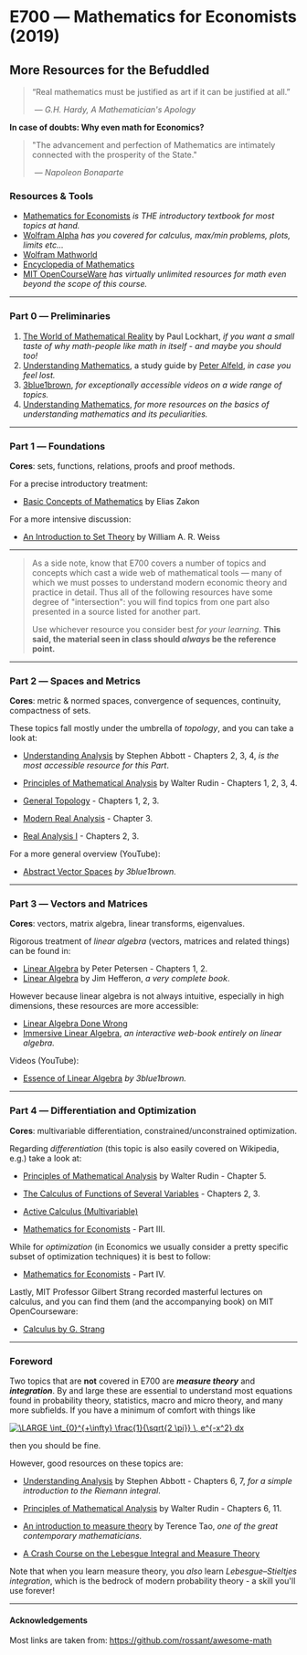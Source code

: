 # E700 ― Mathematics for Economists (2019)

## More Resources for the Befuddled

> “Real mathematics must be justified as art if it can be justified at all.” 
>
> ​	― *G.H. Hardy, A Mathematician's Apology*

**In case of doubts: Why even math for Economics?**

> "The advancement and perfection of Mathematics are intimately connected with the prosperity of the State."
>
> ​	― *Napoleon Bonaparte*

### Resources & Tools

* [Mathematics for Economists](https://primo.bib.uni-mannheim.de/permalink/f/19ojnqi/MAN_ALMA21119931390002561) *is THE introductory textbook for most topics at hand.*
* [Wolfram Alpha](http://www.wolframalpha.com/) *has you covered for calculus, max/min problems, plots, limits etc...*
* [Wolfram Mathworld](http://mathworld.wolfram.com/) 
* [Encyclopedia of Mathematics](https://www.encyclopediaofmath.org)
* [MIT OpenCourseWare](http://ocw.mit.edu/courses/mathematics/) *has virtually unlimited resources for math even beyond the scope of this course.*

---

### Part 0 ― Preliminaries

1. [The World of Mathematical Reality](https://www.youtube.com/watch?v=V1gT2f3Fe44) by Paul Lockhart, *if you want a small taste of why math-people like math in itself - and maybe you should too!*
2. [Understanding Mathematics](http://www.math.utah.edu/~pa/math.html), a study guide by [Peter Alfeld](http://www.math.utah.edu/~pa/), *in case you feel lost.*
3. [3blue1brown](https://www.youtube.com/channel/UCYO_jab_esuFRV4b17AJtAw/playlists), *for exceptionally accessible videos on a wide range of topics.*
4. [Understanding Mathematics](https://github.com/nelson-brochado/understanding-math), *for more resources on the basics of understanding mathematics and its peculiarities.*

---

### Part 1 ― Foundations

**Cores**: sets, functions, relations, proofs and proof methods.

For a precise introductory treatment:

- [Basic Concepts of Mathematics](http://www.trillia.com/zakon1.html) by Elias Zakon

For a more intensive discussion:

- [An Introduction to Set Theory](http://www.math.toronto.edu/weiss/set_theory.pdf) by William A. R. Weiss

---

> As a side note, know that E700 covers a number of topics and concepts which cast a wide web of mathematical tools ― many of which we must posses to understand modern economic theory and practice in detail. Thus all of the following resources have some degree of "intersection": you will find topics from one part also presented in a source listed for another part. 
>
> Use whichever resource you consider best *for your learning*. **This said, the material seen in class should *always* be the reference point.**

---

### Part 2 ― Spaces and Metrics

**Cores**: metric & normed spaces, convergence of sequences, continuity, compactness of sets.

These topics fall mostly under the umbrella of *topology*, and you can take a look at:

- [Understanding Analysis](http://cms.dm.uba.ar/academico/materias/verano2012/taller_de_calculo_avanzado/Libros/Abbott%20-%20Understanding%20Analysis.pdf) by Stephen Abbott - Chapters 2, 3, 4, *is the most accessible resource for this Part*.

- [Principles of Mathematical Analysis](https://notendur.hi.is/vae11/%C3%9Eekking/principles_of_mathematical_analysis_walter_rudin.pdf) by Walter Rudin - Chapters 1, 2, 3, 4.

- [General Topology](https://webusers.imj-prg.fr/~pierre.schapira/lectnotes/Topo.pdf) - Chapters 1, 2, 3.
- [Modern Real Analysis](http://www.math.purdue.edu/~torres/pubs/Modern-real-analysis.pdf) - Chapter 3.
- [Real Analysis I](https://www.jirka.org/ra/realanal.pdf) - Chapters 2, 3.

For a more general overview (YouTube):

- [Abstract Vector Spaces](https://youtu.be/TgKwz5Ikpc8) *by 3blue1brown.*

---

### Part 3  ― Vectors and Matrices

**Cores**: vectors, matrix algebra, linear transforms, eigenvalues.

Rigorous treatment of *linear algebra* (vectors, matrices and related things) can be found in:

- [Linear Algebra](https://web.calpoly.edu/~jborzell/Courses/Year%2010-11/Fall%202010/Petersen-Linear_Algebra-Math_306.pdf) by Peter Petersen - Chapters 1, 2.
- [Linear Algebra](http://joshua.smcvt.edu/linearalgebra/#current_version) by Jim Hefferon, *a very complete book*.

However because linear algebra is not always intuitive, especially in high dimensions, these resources are more accessible:

- [Linear Algebra Done Wrong](https://www.math.brown.edu/~treil/papers/LADW/LADW_2017-09-04.pdf)
- [Immersive Linear Algebra](http://immersivemath.com/ila/index.html), *an interactive web-book entirely on linear algebra.*

Videos (YouTube):

- [Essence of Linear Algebra](https://www.youtube.com/watch?v=fNk_zzaMoSs&list=PLZHQObOWTQDPD3MizzM2xVFitgF8hE_ab) *by 3blue1brown.*

---

 ### Part 4 ― Differentiation and Optimization

**Cores**: multivariable differentiation, constrained/unconstrained optimization.

Regarding *differentiation* (this topic is also easily covered on Wikipedia, e.g.) take a look at:

- [Principles of Mathematical Analysis](https://notendur.hi.is/vae11/%C3%9Eekking/principles_of_mathematical_analysis_walter_rudin.pdf) by Walter Rudin - Chapter 5.

- [The Calculus of Functions of Several Variables](http://www.synechism.org/wp/the-calculus-of-functions-of-several-variables/) - Chapters 2, 3.
- [Active Calculus (Multivariable)](https://activecalculus.org/ACM.html) 
- [Mathematics for Economists](https://primo.bib.uni-mannheim.de/permalink/f/19ojnqi/MAN_ALMA21119931390002561) - Part III.

While for *optimization* (in Economics we usually consider a pretty specific subset of optimization techniques) it is best to follow:

- [Mathematics for Economists](https://primo.bib.uni-mannheim.de/permalink/f/19ojnqi/MAN_ALMA21119931390002561) - Part IV.

Lastly, MIT Professor Gilbert Strang recorded masterful lectures on calculus, and you can find them (and the accompanying book) on MIT OpenCourseware:

-  [Calculus by G. Strang](https://ocw.mit.edu/resources/res-18-001-calculus-online-textbook-spring-2005/textbook/) 

---

### Foreword

Two topics that are **not** covered in E700 are ***measure theory*** and ***integration***. By and large these are essential to understand most equations found in probability theory, statistics, macro and micro theory, and many more subfields. If you have a minimum of comfort with things like

<a href="https://www.codecogs.com/eqnedit.php?latex=\dpi{100}&space;\LARGE&space;\int_{0}^{&plus;\infty}&space;\frac{1}{\sqrt{2&space;\pi}}&space;\,&space;e^{-x^2}&space;dx" target="_blank"><img src="https://latex.codecogs.com/png.latex?\dpi{80}&space;\LARGE&space;\int_{0}^{&plus;\infty}&space;\frac{1}{\sqrt{2&space;\pi}}&space;\,&space;e^{-x^2}&space;dx" title="\LARGE \int_{0}^{+\infty} \frac{1}{\sqrt{2 \pi}} \, e^{-x^2} dx" /></a>

then you should be fine.

However, good resources on these topics are:

- [Understanding Analysis](http://cms.dm.uba.ar/academico/materias/verano2012/taller_de_calculo_avanzado/Libros/Abbott%20-%20Understanding%20Analysis.pdf) by Stephen Abbott - Chapters 6, 7, *for a simple introduction to the Riemann integral*.

- [Principles of Mathematical Analysis](https://notendur.hi.is/vae11/%C3%9Eekking/principles_of_mathematical_analysis_walter_rudin.pdf) by Walter Rudin - Chapters 6, 11.

- [An introduction to measure theory](https://terrytao.files.wordpress.com/2011/01/measure-book1.pdf) by Terence Tao, *one of the great contemporary mathematicians.*
- [A Crash Course on the Lebesgue Integral and Measure Theory](https://www.gold-saucer.org/math/lebesgue/lebesgue.pdf)

Note that when you learn measure theory, you *also* learn *Lebesgue–Stieltjes integration*, which is the bedrock of modern probability theory - a skill you'll use forever!

---

#### Acknowledgements

Most links are taken from:	https://github.com/rossant/awesome-math 

